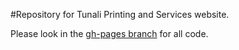 #Repository for Tunali Printing and Services website.

Please look in the <a href="https://github.com/gubra88/tunali/tree/gh-pages">gh-pages branch</a> for all code.
